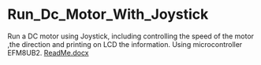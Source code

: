 # Run_Dc_Motor_With_Joystick
Run a DC motor using Joystick, including controlling the speed of the motor ,the direction and printing on LCD the information. Using microcontroller EFM8UB2.
[ReadMe.docx](https://github.com/MahmoudHaje/Run_Dc_Motor_With_Joystick/files/11574294/ReadMe.docx)

